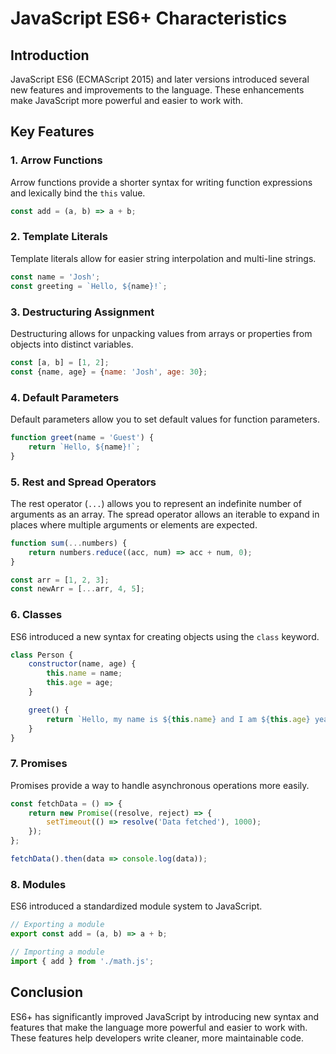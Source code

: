 # JavaScript ES6+ Characteristics

## Introduction
JavaScript ES6 (ECMAScript 2015) and later versions introduced several new features and improvements to the language. These enhancements make JavaScript more powerful and easier to work with.

## Key Features

### 1. Arrow Functions
Arrow functions provide a shorter syntax for writing function expressions and lexically bind the `this` value.
```javascript
const add = (a, b) => a + b;
```

### 2. Template Literals
Template literals allow for easier string interpolation and multi-line strings.
```javascript
const name = 'Josh';
const greeting = `Hello, ${name}!`;
```

### 3. Destructuring Assignment
Destructuring allows for unpacking values from arrays or properties from objects into distinct variables.
```javascript
const [a, b] = [1, 2];
const {name, age} = {name: 'Josh', age: 30};
```

### 4. Default Parameters
Default parameters allow you to set default values for function parameters.
```javascript
function greet(name = 'Guest') {
    return `Hello, ${name}!`;
}
```

### 5. Rest and Spread Operators
The rest operator (`...`) allows you to represent an indefinite number of arguments as an array. The spread operator allows an iterable to expand in places where multiple arguments or elements are expected.
```javascript
function sum(...numbers) {
    return numbers.reduce((acc, num) => acc + num, 0);
}

const arr = [1, 2, 3];
const newArr = [...arr, 4, 5];
```

### 6. Classes
ES6 introduced a new syntax for creating objects using the `class` keyword.
```javascript
class Person {
    constructor(name, age) {
        this.name = name;
        this.age = age;
    }

    greet() {
        return `Hello, my name is ${this.name} and I am ${this.age} years old.`;
    }
}
```

### 7. Promises
Promises provide a way to handle asynchronous operations more easily.
```javascript
const fetchData = () => {
    return new Promise((resolve, reject) => {
        setTimeout(() => resolve('Data fetched'), 1000);
    });
};

fetchData().then(data => console.log(data));
```

### 8. Modules
ES6 introduced a standardized module system to JavaScript.
```javascript
// Exporting a module
export const add = (a, b) => a + b;

// Importing a module
import { add } from './math.js';
```

## Conclusion
ES6+ has significantly improved JavaScript by introducing new syntax and features that make the language more powerful and easier to work with. These features help developers write cleaner, more maintainable code.
